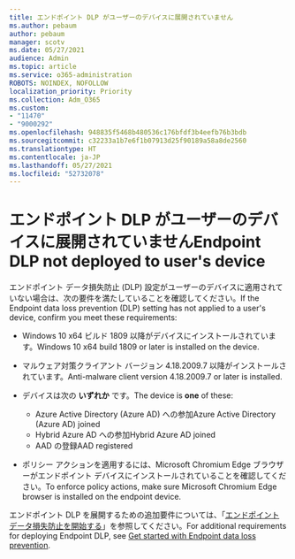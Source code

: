 ```yaml
---
title: エンドポイント DLP がユーザーのデバイスに展開されていません
ms.author: pebaum
author: pebaum
manager: scotv
ms.date: 05/27/2021
audience: Admin
ms.topic: article
ms.service: o365-administration
ROBOTS: NOINDEX, NOFOLLOW
localization_priority: Priority
ms.collection: Adm_O365
ms.custom:
- "11470"
- "9000292"
ms.openlocfilehash: 948835f5468b480536c176bfdf3b4eefb76b3bdb
ms.sourcegitcommit: c32233a1b7e6f1b07913d25f90189a58a8de2560
ms.translationtype: HT
ms.contentlocale: ja-JP
ms.lasthandoff: 05/27/2021
ms.locfileid: "52732078"
---
```

# <a name="endpoint-dlp-not-deployed-to-users-device"></a><span data-ttu-id="e4693-102">エンドポイント DLP がユーザーのデバイスに展開されていません</span><span class="sxs-lookup"><span data-stu-id="e4693-102">Endpoint DLP not deployed to user's device</span></span>

<span data-ttu-id="e4693-103">エンドポイント データ損失防止 (DLP) 設定がユーザーのデバイスに適用されていない場合は、次の要件を満たしていることを確認してください。</span><span class="sxs-lookup"><span data-stu-id="e4693-103">If the Endpoint data loss prevention (DLP) setting has not applied to a user's device, confirm you meet these requirements:</span></span>

- <span data-ttu-id="e4693-104">Windows 10 x64 ビルド 1809 以降がデバイスにインストールされています。</span><span class="sxs-lookup"><span data-stu-id="e4693-104">Windows 10 x64 build 1809 or later is installed on the device.</span></span>
- <span data-ttu-id="e4693-105">マルウェア対策クライアント バージョン 4.18.2009.7 以降がインストールされています。</span><span class="sxs-lookup"><span data-stu-id="e4693-105">Anti-malware client version 4.18.2009.7 or later is installed.</span></span>
- <span data-ttu-id="e4693-106">デバイスは次の **いずれか** です。</span><span class="sxs-lookup"><span data-stu-id="e4693-106">The device is **one** of these:</span></span>
    
    - <span data-ttu-id="e4693-107">Azure Active Directory (Azure AD) への参加</span><span class="sxs-lookup"><span data-stu-id="e4693-107">Azure Active Directory (Azure AD) joined</span></span>
    - <span data-ttu-id="e4693-108">Hybrid Azure AD への参加</span><span class="sxs-lookup"><span data-stu-id="e4693-108">Hybrid Azure AD joined</span></span>
    - <span data-ttu-id="e4693-109">AAD の登録</span><span class="sxs-lookup"><span data-stu-id="e4693-109">AAD registered</span></span>

- <span data-ttu-id="e4693-110">ポリシー アクションを適用するには、Microsoft Chromium Edge ブラウザーがエンドポイント デバイスにインストールされていることを確認してください。</span><span class="sxs-lookup"><span data-stu-id="e4693-110">To enforce policy actions, make sure Microsoft Chromium Edge browser is installed on the endpoint device.</span></span>

<span data-ttu-id="e4693-111">エンドポイント DLP を展開するための追加要件については、「[エンドポイント データ損失防止を開始する](/microsoft-365/compliance/endpoint-dlp-getting-started#prepare-your-endpoints)」を参照してください。</span><span class="sxs-lookup"><span data-stu-id="e4693-111">For additional requirements for deploying Endpoint DLP, see [Get started with Endpoint data loss prevention](/microsoft-365/compliance/endpoint-dlp-getting-started#prepare-your-endpoints).</span></span>